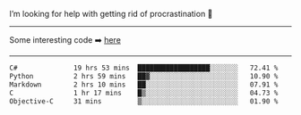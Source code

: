 I’m looking for help with getting rid of procrastination 🤔

-----

Some interesting code :arrow_right: [here](https://github.com/zhen8838/playground)

-----

<!--START_SECTION:waka-->

```txt
C#              19 hrs 53 mins  ██████████████████░░░░░░░   72.41 %
Python          2 hrs 59 mins   ██▓░░░░░░░░░░░░░░░░░░░░░░   10.90 %
Markdown        2 hrs 10 mins   ██░░░░░░░░░░░░░░░░░░░░░░░   07.91 %
C               1 hr 17 mins    █▒░░░░░░░░░░░░░░░░░░░░░░░   04.73 %
Objective-C     31 mins         ▒░░░░░░░░░░░░░░░░░░░░░░░░   01.90 %
```

<!--END_SECTION:waka-->

<!--
**zhen8838/zhen8838** is a ✨ _special_ ✨ repository because its `README.md` (this file) appears on your GitHub profile.

Here are some ideas to get you started:

- 🔭 I’m currently working on ...
- 🌱 I’m currently learning ...
- 👯 I’m looking to collaborate on ...
 ...
- 💬 Ask me about ...
- 📫 How to reach me: ...
- 😄 Pronouns: ...
- ⚡ Fun fact: ...
-->
